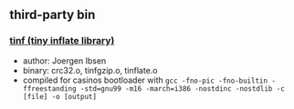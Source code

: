 ## third-party bin

### [tinf (tiny inflate library)](https://github.com/jibsen/tinf)
- author: Joergen Ibsen
- binary: crc32.o, tinfgzip.o, tinflate.o
- compiled for casinos bootloader with `gcc -fno-pic -fno-builtin -ffreestanding -std=gnu99 -m16 -march=i386 -nostdinc -nostdlib -c [file] -o [output]`
